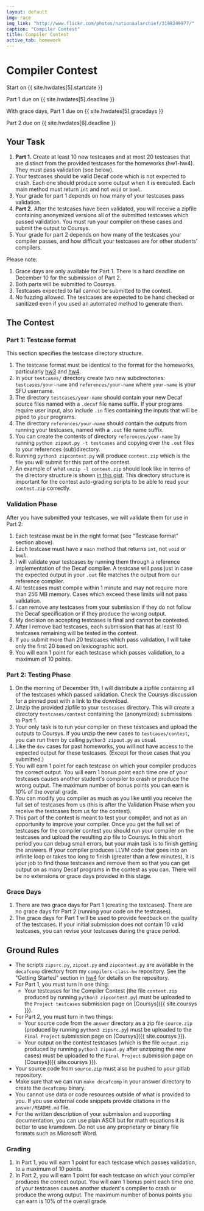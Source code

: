 ```yaml
---
layout: default
img: race
img_link: "http://www.flickr.com/photos/nationaalarchief/3198249977/"
caption: "Compiler Contest"
title: Compiler Contest
active_tab: homework
---
```


# Compiler Contest 

<p class="text-muted">Start on {{ site.hwdates[5].startdate }}</p>
<p class="text-muted">Part 1 due on {{ site.hwdates[5].deadline }}</p>
<p class="text-muted">With grace days, Part 1 due on {{ site.hwdates[5].gracedays }}</p>
<p class="text-muted">Part 2 due on {{ site.hwdates[6].deadline }}</p>

## Your Task

1. **Part 1.** Create at least 10 new testcases and at most 20 testcases that are distinct from the provided testcases for the homeworks (hw1-hw4). They must pass validation (see below).
  1. Your testcases should be valid Decaf code which is not expected to crash. Each one should produce some output when it is executed. Each main method must return `int` and not `void` or `bool`.
  1. Your grade for part 1 depends on how many of your testcases pass validation.
1. **Part 2.** After the testcases have been validated, you will receive a zipfile containing anonymized versions all of the submitted testcases which passed validation. You must run your compiler on these cases and submit the output to Coursys.
  1. Your grade for part 2 depends on how many of the testcases your compiler passes, and how difficult your testcases are for other students' compilers.

Please note:
1. Grace days are only available for Part 1. There is a hard deadline on December 10 for the submission of Part 2.
1. Both parts will be submitted to Coursys. 
1. Testcases expected to fail cannot be submitted to the contest.
1. No fuzzing allowed. The testcases are expected to be hand checked or sanitized even if you used an automated method to generate them.

## The Contest

### Part 1: Testcase format

This section specifies the testcase directory structure.

1. The testcase format must be identical to the format for the homeworks, particularly [hw3](hw3.html) and [hw4](hw4.html). 
1. In your `testcases/` directory create two new subdirectories: `testcases/your-name` and `references/your-name` where `your-name` is your SFU username.
1. The directory `testcases/your-name` should contain your new Decaf source files named with a `.decaf` file name suffix. If your programs require user input, also include `.in` files containing the inputs that will be piped to your programs.
1. The directory `references/your-name` should contain the outputs from running your testcases, named with a `.out` file name suffix.
1. You can create the contents of directory `references/your-name` by running `python zipout.py -t testcases` and copying over the `.out` files to your references (sub)directory.
1. Running `python3 zipcontest.py` will produce `contest.zip` which is the file you will submit for this part of the contest.
1. An example of what `unzip -l contest.zip` should look like in terms of the directory structure is shown [in this gist](https://gist.github.com/anoopsarkar/a68e0e2249373da4be03dd0498c8bc0b). This directory structure is important for the contest auto-grading scripts to be able to read your `contest.zip` correctly.

### Validation Phase

After you have submitted your testcases, we will validate them for use in Part 2:
1. Each testcase must be in the right format (see "Testcase format" section above).
2. Each testcase must have a `main` method that returns `int`, not `void` or `bool`.
3. I will validate your testcases by running them through a reference implementation of the Decaf compiler. A testcase will pass just in case the expected output in your `.out` file matches the output from our reference compiler.
  1. All testcases must compile within 1 minute and may not require more than 256 MB memory. Cases which exceed these limits will not pass validation.
4. I can remove any testcases from your submission if they do not follow the Decaf specification or if they produce the wrong output. 
5. My decision on accepting testcases is final and cannot be contested.
6. After I remove bad testcases, each submission that has at least 10 testcases remaining will be tested in the contest.
7. If you submit more than 20 testcases which pass validation, I will take only the first 20 based on lexicographic sort.
8. You will earn 1 point for each testcase which passes validation, to a maximum of 10 points.

### Part 2: Testing Phase

1. On the morning of December 9th, I will distribute a zipfile containing all of the testcases which passed validation. Check the Coursys discussion for a pinned post with a link to the download.
1. Unzip the provided zipfile to your `testcases` directory. This will create a directory `testcases/contest` containing the (anonymized) submissions to Part 1.
1. Your only task is to run your compiler on these testcases and upload the outputs to Coursys. If you unzip the new cases to `testcases/contest`, you can run them by calling `python3 zipout.py` as usual.
1. Like the `dev` cases for past homeworks, you will not have access to the expected output for these testcases. (Except for those cases that you submitted.)
1. You will earn 1 point for each testcase on which your compiler produces the correct output. You will earn 1 bonus point each time one of your testcases causes another student's compiler to crash or produce the wrong output. The maximum number of bonus points you can earn is 10% of the overall grade.
1. You can modify you compiler as much as you like until you receive the full set of testcases from us (this is after the Validation Phase when you receive the testcases from us for the contest). 
1. This part of the contest is meant to test your compiler, and not as an opportunity to improve your compiler. Once you get the full set of testcases for the compiler contest you should run your compiler on the testcases and upload the resulting zip file to Coursys. In this short period you can debug small errors, but your main task is to finish getting the answers. If your compiler produces LLVM code that goes into an infinite loop or takes too long to finish (greater than a few minutes), it is your job to find those testcases and remove them so that you can get output on as many Decaf programs in the contest as you can. There will be no extensions or grace days provided in this stage.


### Grace Days

1. There are two grace days for Part 1 (creating the testcases). There are no grace days for Part 2 (running your code on the testcases).
1. The grace days for Part 1 will be used to provide feedback on the quality of the testcases. If your initial submission does not contain 10 valid testcases, you can revise your testcases during the grace period.

## Ground Rules

* The scripts `zipsrc.py`, `zipout.py` and `zipcontest.py` are available in the `decafcomp` directory from my `compilers-class-hw` repository. See the "Getting Started" section in [hw4](hw4.html) for details on the repository.
* For Part 1, you must turn in one thing:
    * Your testcases for the Compiler Contest (the file `contest.zip` produced by running `python3 zipcontest.py`) must be uploaded to the `Project testcases` submission page on [Coursys]({{ site.coursys }}).
* For Part 2, you must turn in two things:
    * Your source code from the `answer` directory as a zip file `source.zip` (produced by running `python3 zipsrc.py`) must be uploaded to the `Final Project` submission page on [Coursys]({{ site.coursys }}).
    * Your output on the contest testcases (which is the file `output.zip` produced by running `python3 zipout.py` after unzipping the new cases) must be uploaded to the `Final Project` submission page on [Coursys]({{ site.coursys }}). 
* Your source code from `source.zip` must also be pushed to your gitlab repository.
* Make sure that we can run `make decafcomp` in your answer directory to create the `decafcomp` binary.
* You cannot use data or code resources outside of what is provided to you. If you use external code snippets provide citations in the `answer/README.md` file.
* For the written description of your submission and supporting documentation, you can use plain ASCII but for math equations it is better to use kramdown. Do not use any proprietary or binary file formats such as Microsoft Word.

### Grading

1. In Part 1, you will earn 1 point for each testcase which passes validation, to a maximum of 10 points.
1. In Part 2, you will earn 1 point for each testcase on which your compiler produces the correct output. You will earn 1 bonus point each time one of your testcases causes another student's compiler to crash or produce the wrong output. The maximum number of bonus points you can earn is 10% of the overall grade.
